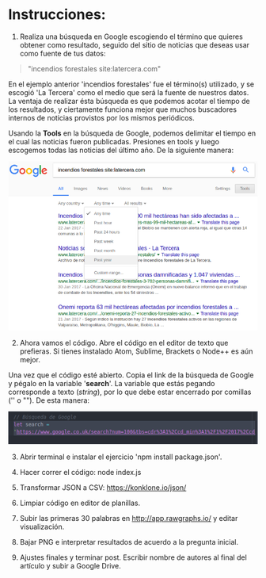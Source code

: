 # Instrucciones:

1. Realiza una búsqueda en Google escogiendo el término que quieres obtener como resultado, seguido del sitio de noticias que deseas usar como fuente de tus datos:

> "incendios forestales site:latercera.com"

En el ejemplo anterior 'incendios forestales' fue el término(s) utilizado, y se escogió 'La Tercera' como el medio que será la fuente de nuestros datos. La ventaja de realizar ésta búsqueda es que podemos acotar el tiempo de los resultados, y ciertamente funciona mejor que muchos buscadores internos de noticias provistos por los mismos periódicos.

Usando la **Tools** en la búsqueda de Google, podemos delimitar el tiempo en el cual las noticias fueron publicadas. Presiones en tools y luego escogemos todas las noticias del último año. De la siguiente manera:

![busquda](img/busqueda-avanzada-google.png)

2. Ahora vamos el código. Abre el código en el editor de texto que prefieras. Si tienes instalado Atom, Sublime, Brackets o Node++ es aún mejor.

Una vez que el código esté abierto. Copia el link de la búsqueda de Google y pégalo en la variable '**search**'. La variable que estás pegando corresponde a texto (*string*), por lo que debe estar encerrado por comillas ('' o ""). De esta manera:

![busquda](img/search.png)

3. Abrir terminal e instalar el ejercicio 'npm install package.json'.

4. Hacer correr el código: node index.js

5. Transformar JSON a CSV: https://konklone.io/json/

6. Limpiar código en editor de planillas.

7. Subir las primeras 30 palabras en http://app.rawgraphs.io/ y editar visualización.

8. Bajar PNG e interpretar resultados de acuerdo a la pregunta inicial.

9. Ajustes finales y terminar post. Escribir nombre de autores al final del artículo y subir a Google Drive.
